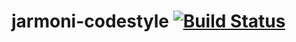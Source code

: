 # jarmoni-codestyle [![Build Status](https://travis-ci.org/jarmoni/jarmoni-codestyle.svg?branch=master)](https://travis-ci.org/jarmoni/jarmoni-codestyle)